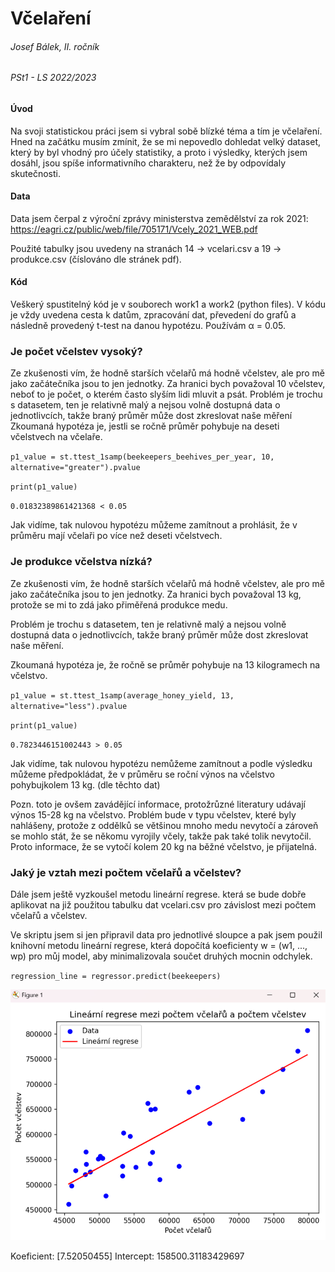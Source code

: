 # Včelaření

###### Josef Bálek, II. ročník
###### PSt1 - LS 2022/2023

#### Úvod
Na svoji statistickou práci jsem si vybral sobě blízké téma a tím je včelaření. Hned na začátku musím zmínit, že se mi nepovedlo dohledat velký dataset, který by byl vhodný pro účely statistiky, a proto i výsledky, kterých jsem dosáhl, jsou spíše informativního charakteru, než že by odpovídaly skutečnosti.

#### Data
Data jsem čerpal z výroční zprávy ministerstva zemědělství za rok 2021: https://eagri.cz/public/web/file/705171/Vcely_2021_WEB.pdf

Použité tabulky jsou uvedeny na stranách 14 -> vcelari.csv a 19 -> produkce.csv (číslováno dle stránek pdf).

#### Kód
Veškerý spustitelný kód je v souborech work1 a work2 (python files).
V kódu je vždy uvedena cesta k datům, zpracování dat, převedení do grafů a následně provedený t-test na danou hypotézu. Používám α = 0.05.

### Je počet včelstev vysoký?
Ze zkušenosti vím, že hodně starších včelařů má hodně včelstev, ale pro mě jako začátečníka jsou to jen jednotky. Za hranici bych považoval 10 včelstev, neboť to je počet, o kterém často slyším lidi mluvit a psát.
Problém je trochu s datasetem, ten je relativně malý a nejsou volně dostupná data o jednotlivcích, takže braný průměr může dost zkreslovat naše měření
Zkoumaná hypotéza je, jestli se ročně průměr pohybuje na deseti včelstvech na včelaře.

`p1_value = st.ttest_1samp(beekeepers_beehives_per_year, 10, alternative="greater").pvalue`

`print(p1_value)`

`0.01832389861421368 < 0.05 `

Jak vidíme, tak nulovou hypotézu můžeme zamítnout a prohlásit, že v průměru mají včelaři po více než deseti včelstvech.

### Je produkce včelstva nízká?

Ze zkušenosti vím, že hodně starších včelařů má hodně včelstev, ale pro mě jako začátečníka jsou to jen jednotky. Za hranici bych považoval 13 kg, protože se mi to zdá jako přiměřená produkce medu. 

Problém je trochu s datasetem, ten je relativně malý a nejsou volně dostupná data o jednotlivcích, takže braný průměr může dost zkreslovat naše měření.

Zkoumaná hypotéza je, že ročně se průměr pohybuje na 13 kilogramech na včelstvo.

`p1_value = st.ttest_1samp(average_honey_yield, 13, alternative="less").pvalue`

`print(p1_value)`

`0.7823446151002443 > 0.05`

Jak vidíme, tak nulovou hypotézu nemůžeme zamítnout a podle výsledku můžeme předpokládat, že v průměru se roční výnos na včelstvo pohybujkolem 13 kg. (dle těchto dat)

Pozn. toto je ovšem zavádějící informace, protožrůzné literatury udávají výnos 15-28 kg na včelstvo. Problém bude v typu včelstev, které byly nahlášeny, protože z oddělků se většinou mnoho medu nevytočí a zároveň se mohlo stát, že se někomu vyrojily včely, takže pak také tolik nevytočil. Proto informace, že se vytočí kolem 20 kg na běžné včelstvo, je přijatelná.

### Jaký je vztah mezi počtem včelařů a včelstev?
Dále jsem ještě vyzkoušel metodu lineární regrese. která se bude dobře aplikovat na již použitou tabulku dat vcelari.csv pro závislost mezi počtem včelařů a včelstev.

Ve skriptu jsem si jen připravil data pro jednotlivé sloupce a pak jsem použil knihovní metodu lineární regrese, která dopočítá koeficienty w = (w1, ..., wp) pro můj model, aby minimalizovala součet druhých mocnin odchylek. 

`regression_line = regressor.predict(beekeepers)`

![Alt text](image-2.png)

Koeficient:  [7.52050455]
Intercept:  158500.31183429697
